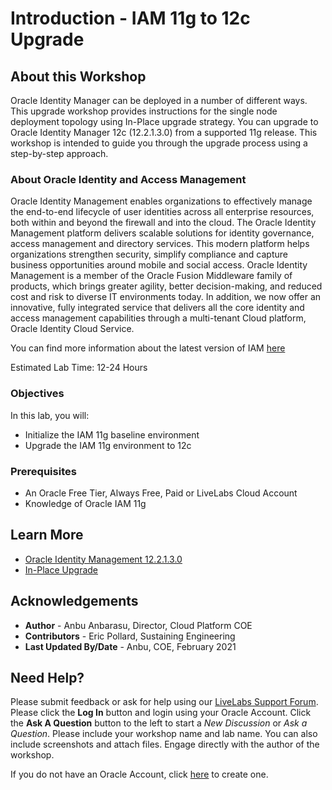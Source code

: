 # Introduction - IAM 11g to 12c Upgrade

## About this Workshop

Oracle Identity Manager can be deployed in a number of different ways. This upgrade workshop provides instructions for the single node deployment topology using In-Place upgrade strategy. You can upgrade to Oracle Identity Manager 12c (12.2.1.3.0) from a supported 11g release.
This workshop is intended to guide you through the upgrade process using a step-by-step approach.  

### About Oracle Identity and Access Management
Oracle Identity Management enables organizations to effectively manage the end-to-end lifecycle of user identities across all enterprise resources, both within and beyond the firewall and into the cloud. The Oracle Identity Management platform delivers scalable solutions for identity governance, access management and directory services. This modern platform helps organizations strengthen security, simplify compliance and capture business opportunities around mobile and social access.
Oracle Identity Management is a member of the Oracle Fusion Middleware family of products, which brings greater agility, better decision-making, and reduced cost and risk to diverse IT environments today.
In addition, we now offer an innovative, fully integrated service that delivers all the core identity and access management capabilities through a multi-tenant Cloud platform, Oracle Identity Cloud Service.

You can find more information about the latest version of IAM [here](https://docs.oracle.com/en/middleware/idm/suite/12.2.1.4/index.html)


Estimated Lab Time: 12-24 Hours

### Objectives

In this lab, you will:
* Initialize the IAM 11g baseline environment
* Upgrade the IAM 11g environment to 12c

### Prerequisites

* An Oracle Free Tier, Always Free, Paid or LiveLabs Cloud Account
* Knowledge of Oracle IAM 11g

## Learn More

* [Oracle Identity Management 12.2.1.3.0](https://docs.oracle.com/en/middleware/idm/suite/12.2.1.3/index.html)
* [In-Place Upgrade](https://docs.oracle.com/en/middleware/fusion-middleware/iamus/place-upgrade-strategies.html#GUID-9F906AE2-5BDF-426D-A97C-AC546ABFBD28)

## Acknowledgements
* **Author** - Anbu Anbarasu, Director, Cloud Platform COE  
* **Contributors** -  Eric Pollard, Sustaining Engineering  
* **Last Updated By/Date** - Anbu, COE, February 2021

## Need Help?
Please submit feedback or ask for help using our [LiveLabs Support Forum](https://community.oracle.com/tech/developers/categories/livelabsdiscussions). Please click the **Log In** button and login using your Oracle Account. Click the **Ask A Question** button to the left to start a *New Discussion* or *Ask a Question*.  Please include your workshop name and lab name.  You can also include screenshots and attach files.  Engage directly with the author of the workshop.

If you do not have an Oracle Account, click [here](https://profile.oracle.com/myprofile/account/create-account.jspx) to create one.
